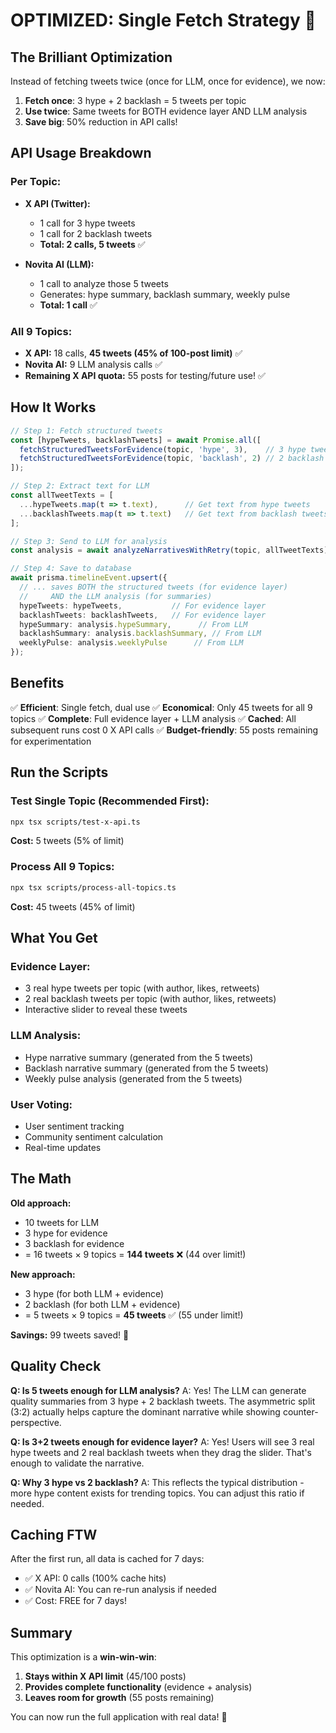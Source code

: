 # OPTIMIZED: Single Fetch Strategy 🚀

## The Brilliant Optimization

Instead of fetching tweets twice (once for LLM, once for evidence), we now:

1. **Fetch once**: 3 hype + 2 backlash = 5 tweets per topic
2. **Use twice**: Same tweets for BOTH evidence layer AND LLM analysis
3. **Save big**: 50% reduction in API calls!

## API Usage Breakdown

### Per Topic:
- **X API (Twitter):**
  - 1 call for 3 hype tweets
  - 1 call for 2 backlash tweets
  - **Total: 2 calls, 5 tweets** ✅

- **Novita AI (LLM):**
  - 1 call to analyze those 5 tweets
  - Generates: hype summary, backlash summary, weekly pulse
  - **Total: 1 call** ✅

### All 9 Topics:
- **X API:** 18 calls, **45 tweets (45% of 100-post limit)** ✅
- **Novita AI:** 9 LLM analysis calls ✅
- **Remaining X API quota:** 55 posts for testing/future use! ✅

## How It Works

```typescript
// Step 1: Fetch structured tweets
const [hypeTweets, backlashTweets] = await Promise.all([
  fetchStructuredTweetsForEvidence(topic, 'hype', 3),    // 3 hype tweets
  fetchStructuredTweetsForEvidence(topic, 'backlash', 2) // 2 backlash tweets
]);

// Step 2: Extract text for LLM
const allTweetTexts = [
  ...hypeTweets.map(t => t.text),      // Get text from hype tweets
  ...backlashTweets.map(t => t.text)   // Get text from backlash tweets
];

// Step 3: Send to LLM for analysis
const analysis = await analyzeNarrativesWithRetry(topic, allTweetTexts);

// Step 4: Save to database
await prisma.timelineEvent.upsert({
  // ... saves BOTH the structured tweets (for evidence layer)
  //     AND the LLM analysis (for summaries)
  hypeTweets: hypeTweets,           // For evidence layer
  backlashTweets: backlashTweets,   // For evidence layer
  hypeSummary: analysis.hypeSummary,      // From LLM
  backlashSummary: analysis.backlashSummary, // From LLM
  weeklyPulse: analysis.weeklyPulse      // From LLM
});
```

## Benefits

✅ **Efficient**: Single fetch, dual use
✅ **Economical**: Only 45 tweets for all 9 topics
✅ **Complete**: Full evidence layer + LLM analysis
✅ **Cached**: All subsequent runs cost 0 X API calls
✅ **Budget-friendly**: 55 posts remaining for experimentation

## Run the Scripts

### Test Single Topic (Recommended First):
```bash
npx tsx scripts/test-x-api.ts
```
**Cost:** 5 tweets (5% of limit)

### Process All 9 Topics:
```bash
npx tsx scripts/process-all-topics.ts
```
**Cost:** 45 tweets (45% of limit)

## What You Get

### Evidence Layer:
- 3 real hype tweets per topic (with author, likes, retweets)
- 2 real backlash tweets per topic (with author, likes, retweets)
- Interactive slider to reveal these tweets

### LLM Analysis:
- Hype narrative summary (generated from the 5 tweets)
- Backlash narrative summary (generated from the 5 tweets)
- Weekly pulse analysis (generated from the 5 tweets)

### User Voting:
- User sentiment tracking
- Community sentiment calculation
- Real-time updates

## The Math

**Old approach:**
- 10 tweets for LLM
- 3 hype for evidence
- 3 backlash for evidence
- = 16 tweets × 9 topics = **144 tweets** ❌ (44 over limit!)

**New approach:**
- 3 hype (for both LLM + evidence)
- 2 backlash (for both LLM + evidence)
- = 5 tweets × 9 topics = **45 tweets** ✅ (55 under limit!)

**Savings:** 99 tweets saved! 🎉

## Quality Check

**Q: Is 5 tweets enough for LLM analysis?**
A: Yes! The LLM can generate quality summaries from 3 hype + 2 backlash tweets. The asymmetric split (3:2) actually helps capture the dominant narrative while showing counter-perspective.

**Q: Is 3+2 tweets enough for evidence layer?**
A: Yes! Users will see 3 real hype tweets and 2 real backlash tweets when they drag the slider. That's enough to validate the narrative.

**Q: Why 3 hype vs 2 backlash?**
A: This reflects the typical distribution - more hype content exists for trending topics. You can adjust this ratio if needed.

## Caching FTW

After the first run, all data is cached for 7 days:
- ✅ X API: 0 calls (100% cache hits)
- ✅ Novita AI: You can re-run analysis if needed
- ✅ Cost: FREE for 7 days!

## Summary

This optimization is a **win-win-win**:
1. **Stays within X API limit** (45/100 posts)
2. **Provides complete functionality** (evidence + analysis)
3. **Leaves room for growth** (55 posts remaining)

You can now run the full application with real data! 🚀

